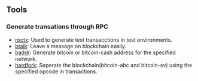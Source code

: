 ## Tools

###  Generate transations through RPC
- [rpctx](/rpctx): Used to generate test transacctions in test environments.
- [btalk](/btalk): Leave a message on blockchain easily.
- [baddr](/baddr): Generate bitcoin or bitcoin-cash address for the specified network.
- [hardfork](/hardfork): Seperate the blockchain(bitcoin-abc and bitcoin-sv) using the specified opcode in transactions.


